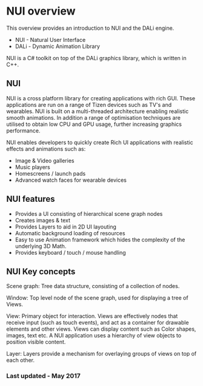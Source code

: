 # NUI overview

This overview provides an introduction to NUI and the DALi engine.

+ NUI  - Natural User Interface
+ DALi - Dynamic Animation Library

NUI is a C# toolkit on top of the DALi graphics library, which is written in C++.

## NUI 

NUI is a cross platform library for creating applications with rich GUI. These applications are run on a
range of Tizen devices such as TV's and wearables. NUI is built on a multi-threaded architecture enabling
realistic smooth animations. In addition a range of optimisation techniques are utilised to obtain low CPU and GPU
usage, further increasing graphics performance.

NUI enables developers to quickly create Rich UI applications with realistic effects and animations such as:

 + Image & Video galleries
 + Music players
 + Homescreens / launch pads
 + Advanced watch faces for wearable devices

## NUI features

 + Provides a UI consisting of hierarchical scene graph nodes
 + Creates images & text
 + Provides Layers to aid in 2D UI layouting
 + Automatic background loading of resources
 + Easy to use Animation framework which hides the complexity of the underlying 3D Math.
 + Provides keyboard / touch / mouse handling

## NUI Key concepts

Scene graph: Tree data structure, consisting of a collection of nodes.

Window:      Top level node of the scene graph, used for displaying a tree of Views.

View:        Primary object for interaction. Views are effectively nodes that receive input (such as touch events),
             and act as a container for drawable elements and other views. Views can display content such as Color shapes, images, text etc.
             A NUI application uses a hierarchy of view objects to position visible content.

Layer:       Layers provide a mechanism for overlaying groups of views on top of each other.

### Last updated - May 2017



